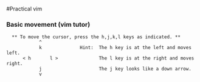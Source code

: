 #Practical vim

### Basic movement (vim tutor)

 ````    
   ** To move the cursor, press the h,j,k,l keys as indicated. ** 
             ^
             k              Hint:  The h key is at the left and moves left.
       < h       l >               The l key is at the right and moves right.
             j                     The j key looks like a down arrow.
             v
````
